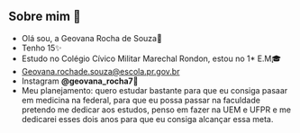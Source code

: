 ## Sobre mim :kiss:

- Olá sou, a Geovana Rocha de Souza:raising_hand:
- Tenho 15:sparkles:
- Estudo no Colégio Cívico Militar Marechal Rondon, estou no 1* E.M:mortar_board:
- Geovana.rochade.souza@escola.pr.gov.br
- Instagram **@geovana_rocha7**:calling:
- Meu planejamento: quero estudar bastante para que eu consiga pasaar em medicina na federal, para que eu possa passar na faculdade pretendo me dedicar aos estudos, penso em fazer na UEM e UFPR e me dedicarei esses dois anos para que eu consiga alcançar essa meta.
